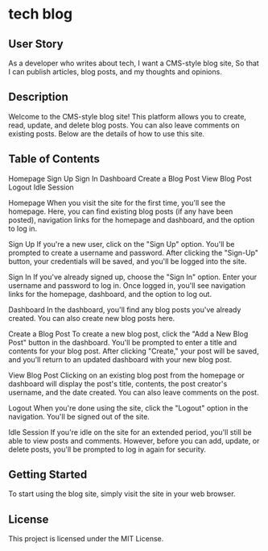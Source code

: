 # tech blog

## User Story

As a developer who writes about tech,
I want a CMS-style blog site,
So that I can publish articles, blog posts, and my thoughts and opinions.

## Description
Welcome to the CMS-style blog site! This platform allows you to create, read, update, and delete blog posts. You can also leave comments on existing posts. Below are the details of how to use this site.

## Table of Contents
Homepage
Sign Up
Sign In
Dashboard
Create a Blog Post
View Blog Post
Logout
Idle Session

Homepage
When you visit the site for the first time, you'll see the homepage. Here, you can find existing blog posts (if any have been posted), navigation links for the homepage and dashboard, and the option to log in.

Sign Up
If you're a new user, click on the "Sign Up" option. You'll be prompted to create a username and password. After clicking the "Sign-Up" button, your credentials will be saved, and you'll be logged into the site.

Sign In
If you've already signed up, choose the "Sign In" option. Enter your username and password to log in. Once logged in, you'll see navigation links for the homepage, dashboard, and the option to log out.

Dashboard
In the dashboard, you'll find any blog posts you've already created. You can also create new blog posts here.

Create a Blog Post
To create a new blog post, click the "Add a New Blog Post" button in the dashboard. You'll be prompted to enter a title and contents for your blog post. After clicking "Create," your post will be saved, and you'll return to an updated dashboard with your new blog post.

View Blog Post
Clicking on an existing blog post from the homepage or dashboard will display the post's title, contents, the post creator's username, and the date created. You can also leave comments on the post.

Logout
When you're done using the site, click the "Logout" option in the navigation. You'll be signed out of the site.

Idle Session
If you're idle on the site for an extended period, you'll still be able to view posts and comments. However, before you can add, update, or delete posts, you'll be prompted to log in again for security.

## Getting Started
To start using the blog site, simply visit the site in your web browser.

## License
This project is licensed under the MIT License.